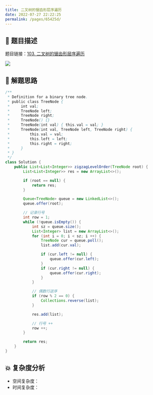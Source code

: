 ```yaml
---
title: 二叉树的锯齿形层序遍历
date: 2022-07-27 22:22:25
permalink: /pages/65425d/
---
```

## 📃 题目描述

题目链接：[103. 二叉树的锯齿形层序遍历](https://leetcode.cn/problems/binary-tree-zigzag-level-order-traversal/)

![](https://cs-wiki.oss-cn-shanghai.aliyuncs.com/img/image-20220727222304543.png)

## 🔔 解题思路


```java
/**
 * Definition for a binary tree node.
 * public class TreeNode {
 *     int val;
 *     TreeNode left;
 *     TreeNode right;
 *     TreeNode() {}
 *     TreeNode(int val) { this.val = val; }
 *     TreeNode(int val, TreeNode left, TreeNode right) {
 *         this.val = val;
 *         this.left = left;
 *         this.right = right;
 *     }
 * }
 */
class Solution {
    public List<List<Integer>> zigzagLevelOrder(TreeNode root) {
        List<List<Integer>> res = new ArrayList<>();

        if (root == null) {
            return res;
        }

        Queue<TreeNode> queue = new LinkedList<>();
        queue.offer(root);

        // 记录行号
        int row = 1;
        while (!queue.isEmpty()) {
            int sz = queue.size();
            List<Integer> list = new ArrayList<>();
            for (int i = 0; i < sz; i ++) {
                TreeNode cur = queue.poll();
                list.add(cur.val);

                if (cur.left != null) {
                    queue.offer(cur.left);
                }
                if (cur.right != null) {
                    queue.offer(cur.right);
                }
            }

            // 偶数行逆序
            if (row % 2 == 0) {
                Collections.reverse(list);
            }

            res.add(list);

            // 行号 ++
            row ++;
        }

        return res;
    }
}
```

## 💥 复杂度分析

- 空间复杂度：
- 时间复杂度：